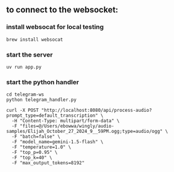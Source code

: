 
## to connect to the websocket:
### install websocat for local testing
```brew install websocat```

### start the server
```
uv run app.py
```

### start the python handler
```
cd telegram-ws
python telegram_handler.py
```

```
curl -X POST "http://localhost:8080/api/process-audio?prompt_type=default_transcription" \
  -H "Content-Type: multipart/form-data" \
  -F "files=@/Users/ebowwa/wingly/audio-samples/Elijah_October_27_2024_9__59PM.ogg;type=audio/ogg" \
  -F "batch=false" \
  -F "model_name=gemini-1.5-flash" \
  -F "temperature=1.0" \
  -F "top_p=0.95" \
  -F "top_k=40" \
  -F "max_output_tokens=8192"
```
